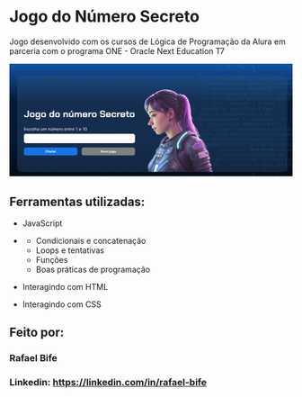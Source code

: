 # Jogo do Número Secreto
Jogo desenvolvido com os cursos de Lógica de Programação da Alura em parceria com o programa ONE - Oracle Next Education T7

![image](https://github.com/RafaelBife/jogo-do-numero-secreto/blob/main/img/JS-capture.jpg)

## Ferramentas utilizadas:
* JavaScript
* * Condicionais e concatenação
  * Loops e tentativas
  * Funções
  * Boas práticas de programação

* Interagindo com HTML

* Interagindo com CSS

## Feito por:

### Rafael Bife

### Linkedin: https://linkedin.com/in/rafael-bife
